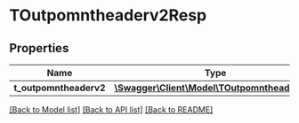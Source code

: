# TOutpomntheaderv2Resp

## Properties
Name | Type | Description | Notes
------------ | ------------- | ------------- | -------------
**t_outpomntheaderv2** | [**\Swagger\Client\Model\TOutpomntheaderv2[]**](TOutpomntheaderv2.md) |  | [optional] 

[[Back to Model list]](../README.md#documentation-for-models) [[Back to API list]](../README.md#documentation-for-api-endpoints) [[Back to README]](../README.md)


